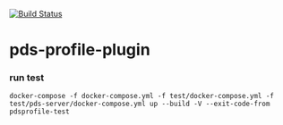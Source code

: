 [![Build Status](https://travis-ci.com/RENCI/pds-profile-plugin.svg?token=hSyYs1SXtzNJJDmjUzHi&branch=master)](https://travis-ci.com/RENCI/pds-profile-plugin)

# pds-profile-plugin


### run test

```
docker-compose -f docker-compose.yml -f test/docker-compose.yml -f test/pds-server/docker-compose.yml up --build -V --exit-code-from pdsprofile-test
```
